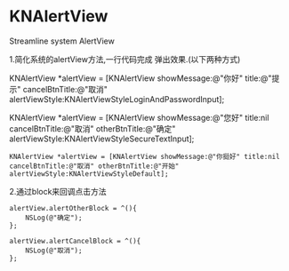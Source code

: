 # KNAlertView
Streamline system AlertView

1.简化系统的alertView方法,一行代码完成 弹出效果.(以下两种方式)

   KNAlertView *alertView = [KNAlertView showMessage:@"你好" title:@"提示" cancelBtnTitle:@"取消" alertViewStyle:KNAlertViewStyleLoginAndPasswordInput];

   KNAlertView *alertView = [KNAlertView showMessage:@"您好" title:nil cancelBtnTitle:@"取消" otherBtnTitle:@"确定" alertViewStyle:KNAlertViewStyleSecureTextInput];
    
    KNAlertView *alertView = [KNAlertView showMessage:@"你挺好" title:nil cancelBtnTitle:@"取消" otherBtnTitle:@"开始" alertViewStyle:KNAlertViewStyleDefault];
 
2.通过block来回调点击方法

    alertView.alertOtherBlock = ^(){
        NSLog(@"确定");
    };
    
    alertView.alertCancelBlock = ^(){
        NSLog(@"取消");
    };
